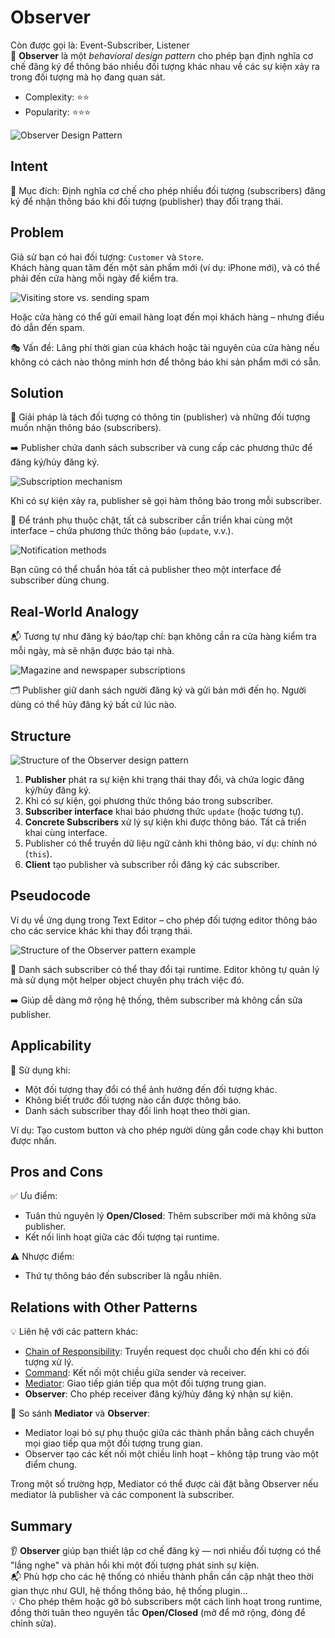 # Observer

Còn được gọi là: Event-Subscriber, Listener  
🔁 **Observer** là một *behavioral design pattern* cho phép bạn định nghĩa cơ chế đăng ký để thông báo nhiều đối tượng khác nhau về các sự kiện xảy ra trong đối tượng mà họ đang quan sát.

- Complexity: ⭐⭐
- Popularity: ⭐⭐⭐

![Observer Design Pattern](https://refactoring.guru/images/patterns/content/observer/observer.png)

## Intent

🎯 Mục đích: Định nghĩa cơ chế cho phép nhiều đối tượng (subscribers) đăng ký để nhận thông báo khi đối tượng (publisher) thay đổi trạng thái.

## Problem

Giả sử bạn có hai đối tượng: `Customer` và `Store`.  
Khách hàng quan tâm đến một sản phẩm mới (ví dụ: iPhone mới), và có thể phải đến cửa hàng mỗi ngày để kiểm tra.

![Visiting store vs. sending spam](https://refactoring.guru/images/patterns/content/observer/observer-comic-1-en.png)

Hoặc cửa hàng có thể gửi email hàng loạt đến mọi khách hàng – nhưng điều đó dẫn đến spam.

🎭 Vấn đề: Lãng phí thời gian của khách hoặc tài nguyên của cửa hàng nếu không có cách nào thông minh hơn để thông báo khi sản phẩm mới có sẵn.

## Solution

📢 Giải pháp là tách đối tượng có thông tin (publisher) và những đối tượng muốn nhận thông báo (subscribers).

➡️ Publisher chứa danh sách subscriber và cung cấp các phương thức để đăng ký/hủy đăng ký.

![Subscription mechanism](https://refactoring.guru/images/patterns/diagrams/observer/solution1-en.png)

Khi có sự kiện xảy ra, publisher sẽ gọi hàm thông báo trong mỗi subscriber.

🧩 Để tránh phụ thuộc chặt, tất cả subscriber cần triển khai cùng một interface – chứa phương thức thông báo (`update`, v.v.).

![Notification methods](https://refactoring.guru/images/patterns/diagrams/observer/solution2-en.png)

Bạn cũng có thể chuẩn hóa tất cả publisher theo một interface để subscriber dùng chung.

## Real-World Analogy

📬 Tương tự như đăng ký báo/tạp chí: bạn không cần ra cửa hàng kiểm tra mỗi ngày, mà sẽ nhận được báo tại nhà.

![Magazine and newspaper subscriptions](https://refactoring.guru/images/patterns/content/observer/observer-comic-2-en.png)

🗂️ Publisher giữ danh sách người đăng ký và gửi bản mới đến họ. Người dùng có thể hủy đăng ký bất cứ lúc nào.

## Structure

![Structure of the Observer design pattern](https://refactoring.guru/images/patterns/diagrams/observer/structure-indexed.png)

1. **Publisher** phát ra sự kiện khi trạng thái thay đổi, và chứa logic đăng ký/hủy đăng ký.
2. Khi có sự kiện, gọi phương thức thông báo trong subscriber.
3. **Subscriber interface** khai báo phương thức `update` (hoặc tương tự).
4. **Concrete Subscribers** xử lý sự kiện khi được thông báo. Tất cả triển khai cùng interface.
5. Publisher có thể truyền dữ liệu ngữ cảnh khi thông báo, ví dụ: chính nó (`this`).
6. **Client** tạo publisher và subscriber rồi đăng ký các subscriber.

## Pseudocode

Ví dụ về ứng dụng trong Text Editor – cho phép đối tượng editor thông báo cho các service khác khi thay đổi trạng thái.

![Structure of the Observer pattern example](https://refactoring.guru/images/patterns/diagrams/observer/example.png)

📌 Danh sách subscriber có thể thay đổi tại runtime. Editor không tự quản lý mà sử dụng một helper object chuyên phụ trách việc đó.

➡️ Giúp dễ dàng mở rộng hệ thống, thêm subscriber mà không cần sửa publisher.

## Applicability

📌 Sử dụng khi:

- Một đối tượng thay đổi có thể ảnh hưởng đến đối tượng khác.
- Không biết trước đối tượng nào cần được thông báo.
- Danh sách subscriber thay đổi linh hoạt theo thời gian.

Ví dụ: Tạo custom button và cho phép người dùng gắn code chạy khi button được nhấn.

## Pros and Cons

✅ Ưu điểm:

- Tuân thủ nguyên lý **Open/Closed**: Thêm subscriber mới mà không sửa publisher.
- Kết nối linh hoạt giữa các đối tượng tại runtime.

⚠️ Nhược điểm:

- Thứ tự thông báo đến subscriber là ngẫu nhiên.

## Relations with Other Patterns

💡 Liên hệ với các pattern khác:

- [Chain of Responsibility](https://refactoring.guru/design-patterns/chain-of-responsibility): Truyền request dọc chuỗi cho đến khi có đối tượng xử lý.
- [Command](https://refactoring.guru/design-patterns/command): Kết nối một chiều giữa sender và receiver.
- [Mediator](https://refactoring.guru/design-patterns/mediator): Giao tiếp gián tiếp qua một đối tượng trung gian.
- **Observer**: Cho phép receiver đăng ký/hủy đăng ký nhận sự kiện.

👀 So sánh **Mediator** và **Observer**:

- Mediator loại bỏ sự phụ thuộc giữa các thành phần bằng cách chuyển mọi giao tiếp qua một đối tượng trung gian.
- Observer tạo các kết nối một chiều linh hoạt – không tập trung vào một điểm chung.

Trong một số trường hợp, Mediator có thể được cài đặt bằng Observer nếu mediator là publisher và các component là subscriber.

## Summary

👂 **Observer** giúp bạn thiết lập cơ chế đăng ký — nơi nhiều đối tượng có thể "lắng nghe" và phản hồi khi một đối tượng phát sinh sự kiện.  
📬 Phù hợp cho các hệ thống có nhiều thành phần cần cập nhật theo thời gian thực như GUI, hệ thống thông báo, hệ thống plugin...  
💡 Cho phép thêm hoặc gỡ bỏ subscribers một cách linh hoạt trong runtime, đồng thời tuân theo nguyên tắc **Open/Closed** (mở để mở rộng, đóng để chỉnh sửa).
